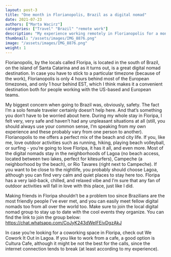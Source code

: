 ```yaml
---
layout: post-3
title: "One month in Florianopolis, Brazil as a digital nomad"
date: 2021-07-23
authors: ["Marta Wacirz"]
categories: ["Travel" "Brazil" "remote work"]
description: "My experience working remotely in Florianopolis for a month"
thumbnail: "/assets/images/IMG_8876.png"
image: "/assets/images/IMG_8876.png"
weight: 1
---
```


Florianopolis, by the locals called Floripa, is located in the south of Brazil, on the island of Santa Catarina and as it turns out, is a great digital nomad destination. In case you have to stick to a particular timezone (because of the work), Florianopolis is only 4 hours behind most of the European timezones, and only 1 hour behind EST, which I think makes it a convenient destination both for people working with the US-based and European teams. 

My biggest concern when going to Brazil was, obviously, safety. The fact I’m a solo female traveler certainly doesn’t help here. And that’s something you don’t have to be worried about here. During my whole stay in Floripa, I felt very, very safe and haven’t had any unpleasant situations at all (still, you should always use your common sense, I’m speaking from my own experience and these probably vary from one person to another). Florianopolis to me offers a perfect mix of the beach and city life. If you, like me, love outdoor activities such as running, hiking, playing beach volleyball, or surfing - you’re going to love Floripa, it has it all, and even more. Most of the digital nomads stay in the neighborhoods of Lagoa (no beach access, located between two lakes, perfect for kitesurfers), Campeche (a neighborhood by the beach), or Rio Tavares (right next to Campeche). If you want to be close to the nightlife, you probably should choose Lagoa, although you can find very calm and quiet places to stay here too. Floripa has a very laid-back, chilled, and relaxed vibe and I’m sure that any fan of outdoor activities will fall in love with this place, just like I did. 

	
Making friends in Floripa shouldn’t be a problem too since Brazilians are the most friendly people I’ve ever met, and you can easily meet fellow digital nomads too from all over the world too. Make sure to join the local digital nomad group to stay up to date with the cool events they organize. You can find the link to join the group below: 
https://chat.whatsapp.com/CoJyK243dWeIFEivDgzAkJ

In case you’re looking for a coworking space in Floripa, check out We Cowork It Out in Lagoa. If you like to work from a cafe, a good option is Cultura Cafe, although it might be not the best for the calls, since the internet connection tends to break (at least according to my experience). 

